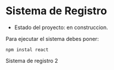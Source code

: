 <h1>Sistema de Registro</h1>

- Estado del proyecto: en construccion.

Para ejecutar el sistema debes poner:

```npm instal react```

Sistema de registro 2
